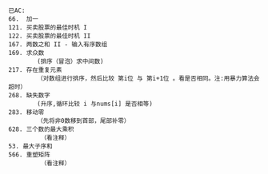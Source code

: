     已AC:
	66.  加一
	121. 买卖股票的最佳时机 I
	122. 买卖股票的最佳时机 II
	167. 两数之和 II - 输入有序数组
	169. 求众数
			(排序（冒泡）求中间数)
	217. 存在重复元素
			（对数组进行排序，然后比较 第i位 与 第i+1位 。看是否相同。注:用暴力算法会超时）
	268. 缺失数字
			(升序,循环比较 i 与nums[i] 是否相等)		
	283. 移动零
			（先将非0数移到首部，尾部补零）
	628. 三个数的最大乘积
			 （看注释）
	53. 最大子序和
	566. 重塑矩阵
			 （看注释）
	